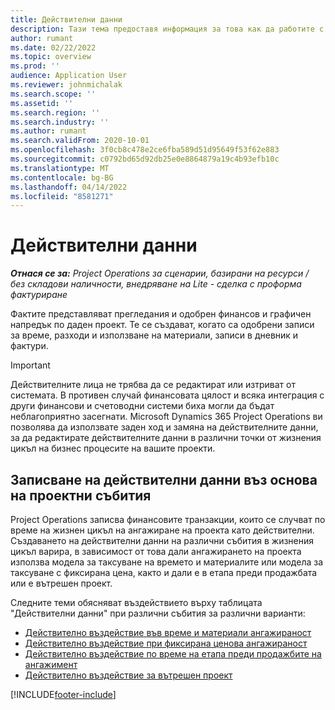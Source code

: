 ```yaml
---
title: Действителни данни
description: Тази тема предоставя информация за това как да работите с актуални данни в Microsoft Dynamics 365 Project Operations.
author: rumant
ms.date: 02/22/2022
ms.topic: overview
ms.prod: ''
audience: Application User
ms.reviewer: johnmichalak
ms.search.scope: ''
ms.assetid: ''
ms.search.region: ''
ms.search.industry: ''
ms.author: rumant
ms.search.validFrom: 2020-10-01
ms.openlocfilehash: 3f0cb8c478e2ce6fba589d51d95649f53f62e883
ms.sourcegitcommit: c0792bd65d92db25e0e8864879a19c4b93efb10c
ms.translationtype: MT
ms.contentlocale: bg-BG
ms.lasthandoff: 04/14/2022
ms.locfileid: "8581271"
---
```

# <a name="actuals"></a>Действителни данни

_**Отнася се за:** Project Operations за сценарии, базирани на ресурси / без складови наличности, внедряване на Lite - сделка с проформа фактуриране_

Фактите представляват прегледания и одобрен финансов и графичен напредък по даден проект. Те се създават, когато са одобрени записи за време, разходи и използване на материали, записи в дневник и фактури.

> [!IMPORTANT]
> Действителните лица не трябва да се редактират или изтриват от системата. В противен случай финансовата цялост и всяка интеграция с други финансови и счетоводни системи биха могли да бъдат неблагоприятно засегнати. Microsoft Dynamics 365 Project Operations ви позволява да използвате заден ход и замяна на действителните данни, за да редактирате действителните данни в различни точки от жизнения цикъл на бизнес процесите на вашите проекти.

## <a name="recording-actuals-based-on-project-events"></a>Записване на действителни данни въз основа на проектни събития

Project Operations записва финансовите транзакции, които се случват по време на жизнен цикъл на ангажиране на проекта като действителни. Създаването на действителни данни на различни събития в жизнения цикъл варира, в зависимост от това дали ангажирането на проекта използва модела за таксуване на времето и материалите или модела за таксуване с фиксирана цена, както и дали е в етапа преди продажбата или е вътрешен проект.

Следните теми обясняват въздействието върху таблицата "Действителни данни" при различни събития за различни варианти:

- [Действително въздействие във време и материали ангажираност](ActualsonTM.md)
- [Действително въздействие при фиксирана ценова ангажираност](ActualonFP.md)
- [Действително въздействие по време на етапа преди продажбите на ангажимент](ActualonPreSales.md)
- [Действително въздействие за вътрешен проект](ActualonInternal.md)

[!INCLUDE[footer-include](../includes/footer-banner.md)]
